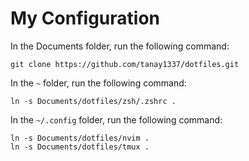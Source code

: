 # My Configuration

In the Documents folder, run the following command:

```
git clone https://github.com/tanay1337/dotfiles.git
```

In the `~` folder, run the following command:

```
ln -s Documents/dotfiles/zsh/.zshrc .
```

In the `~/.config` folder, run the following command:

```
ln -s Documents/dotfiles/nvim .
ln -s Documents/dotfiles/tmux .
```
